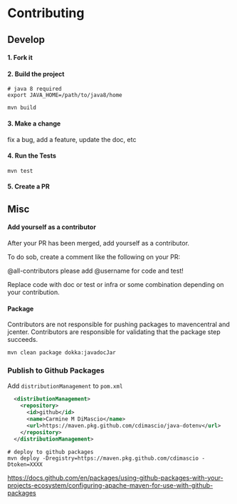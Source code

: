 # Contributing

## Develop

#### 1. Fork it

#### 2. Build the project

```shell
# java 8 required
export JAVA_HOME=/path/to/java8/home

mvn build
```

#### 3. Make a change

fix a bug, add a feature, update the doc, etc

#### 4. Run the Tests

```shell
mvn test
```

#### 5. Create a PR

## Misc

#### Add yourself as a contributor

After your PR has been merged, add yourself as a contributor.

To do sob, create a comment like the following on your PR:

@all-contributors please add @username for code and test!

Replace code with doc or test or infra or some combination depending on your contribution.

#### Package

Contributors are not responsible for pushing packages to mavencentral and jcenter. Contributors are responsible for validating that the package step succeeds.

```shell
mvn clean package dokka:javadocJar
```

### Publish to Github Packages

Add `distributionManagement` to `pom.xml`

```xml
  <distributionManagement>
    <repository>
      <id>github</id>
      <name>Carmine M DiMascio</name>
      <url>https://maven.pkg.github.com/cdimascio/java-dotenv</url>
    </repository>
  </distributionManagement>
```

```shell
# deploy to github packages
mvn deploy -Dregistry=https://maven.pkg.github.com/cdimascio -Dtoken=XXXX
```
https://docs.github.com/en/packages/using-github-packages-with-your-projects-ecosystem/configuring-apache-maven-for-use-with-github-packages
